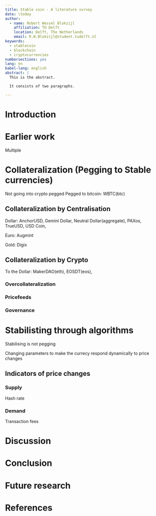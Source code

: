 ```yaml
---
title: Stable coin - A literature survey
date: \today
author:
  - name: Robert Wessel Blokzijl
    affiliation: TU Delft
    location: Delft, The Netherlands
    email: R.W.Blokzijl@student.tudelft.nl
keywords:
  - stablecoin
  - blockchain
  - cryptocurrencies
numbersections: yes
lang: en
babel-lang: english
abstract: |
  This is the abstract.

  It consists of two paragraphs.

---
```


# Introduction

# Earlier work

Multiple

# Collateralization (Pegging to Stable currencies)

Not going into crypto pegged
Pegged to bitcoin: WBTC(btc)

## Collateralization by Centralisation

Dollar: AnchorUSD, Gemini Dollar, Neutral Dollar(aggregate), PAXos, TrueUSD, USD Coin,

Euro: Augmint

Gold: Digix

## Collateralization by Crypto

To the Dollar: MakerDAO(eth), EOSDT(eos),

### Overcollateralization

### Pricefeeds

### Governance

# Stabilisting through algorithms

Stabilising is not pegging

Changing parameters to make the currecy respond dynamically to price changes

## Indicators of price changes

### Supply
Hash rate

### Demand
Transaction fees

# Discussion

# Conclusion

# Future research

# References

